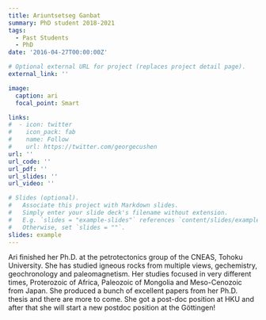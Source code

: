```yaml
---
title: Ariuntsetseg Ganbat
summary: PhD student 2018-2021
tags:
  - Past Students
  - PhD
date: '2016-04-27T00:00:00Z'

# Optional external URL for project (replaces project detail page).
external_link: ''

image:
  caption: ari
  focal_point: Smart

links:
#  - icon: twitter
#    icon_pack: fab
#    name: Follow
#    url: https://twitter.com/georgecushen
url: ''
url_code: ''
url_pdf: ''
url_slides: ''
url_video: ''

# Slides (optional).
#   Associate this project with Markdown slides.
#   Simply enter your slide deck's filename without extension.
#   E.g. `slides = "example-slides"` references `content/slides/example-slides.md`.
#   Otherwise, set `slides = ""`.
slides: example
---
```


Ari finished her Ph.D. at the petrotectonics group of the CNEAS, Tohoku University. She has studied igneous rocks from multiple views, gechemistry, geochronology and paleomagnetism. Her studies focused in very different times, Proterozoic of Africa, Paleozoic of Mongolia and Meso-Cenozoic from Japan. She produced a bunch of excellent papers from her Ph.D. thesis and there are more to come. She got a post-doc position at HKU and after that she will start a new postdoc position at the Göttingen!